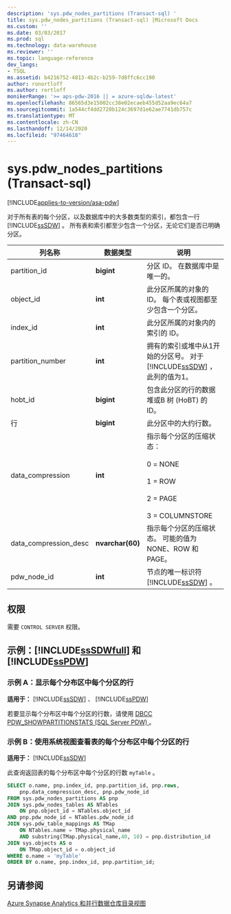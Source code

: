 ```yaml
---
description: 'sys.pdw_nodes_partitions (Transact-sql) '
title: sys.pdw_nodes_partitions (Transact-sql) |Microsoft Docs
ms.custom: ''
ms.date: 03/03/2017
ms.prod: sql
ms.technology: data-warehouse
ms.reviewer: ''
ms.topic: language-reference
dev_langs:
- TSQL
ms.assetid: b4216752-4813-4b2c-b259-7d8ffc6cc190
author: ronortloff
ms.author: rortloff
monikerRange: '>= aps-pdw-2016 || = azure-sqldw-latest'
ms.openlocfilehash: 86565d3e15002cc38e02ecaeb455d52aa9ec64a7
ms.sourcegitcommit: 1a544cf4dd2720b124c3697d1e62ae7741db757c
ms.translationtype: MT
ms.contentlocale: zh-CN
ms.lasthandoff: 12/14/2020
ms.locfileid: "97464618"
---
```

# <a name="syspdw_nodes_partitions-transact-sql"></a>sys.pdw_nodes_partitions (Transact-sql) 
[!INCLUDE[applies-to-version/asa-pdw](../../includes/applies-to-version/asa-pdw.md)]

  对于所有表的每个分区，以及数据库中的大多数类型的索引，都包含一行 [!INCLUDE[ssSDW](../../includes/sssdw-md.md)] 。 所有表和索引都至少包含一个分区，无论它们是否已明确分区。  
  
|列名称|数据类型|说明|  
|-----------------|---------------|-----------------|  
|partition_id|**bigint**|分区 ID。 在数据库中是唯一的。|  
|object_id|**int**|此分区所属的对象的 ID。 每个表或视图都至少包含一个分区。|  
|index_id|**int**|此分区所属的对象内的索引的 ID。|  
|partition_number|**int**|拥有的索引或堆中从1开始的分区号。 对于 [!INCLUDE[ssSDW](../../includes/sssdw-md.md)] ，此列的值为1。|  
|hobt_id|**bigint**|包含此分区的行的数据堆或B 树 (HoBT) 的 ID。|  
|行|**bigint**|此分区中的大约行数。 |  
|data_compression|**int**|指示每个分区的压缩状态：<br /><br /> 0 = NONE<br /><br /> 1 = ROW<br /><br /> 2 = PAGE<br /><br /> 3 = COLUMNSTORE|  
|data_compression_desc|**nvarchar(60)**|指示每个分区的压缩状态。 可能的值为 NONE、ROW 和 PAGE。|  
|pdw_node_id|**int**|节点的唯一标识符 [!INCLUDE[ssSDW](../../includes/sssdw-md.md)] 。|  
  
## <a name="permissions"></a>权限  
 需要 `CONTROL SERVER` 权限。  
  
## <a name="examples-sssdwfull-and-sspdw"></a>示例：[!INCLUDE[ssSDWfull](../../includes/sssdwfull-md.md)] 和 [!INCLUDE[ssPDW](../../includes/sspdw-md.md)]  

### <a name="example-a-display-rows-in-each-partition-within-each-distribution"></a>示例 A：显示每个分布区中每个分区的行 

**适用于：** [!INCLUDE[ssSDW](../../includes/sssdw-md.md)] 、 [!INCLUDE[ssPDW](../../includes/sspdw-md.md)]
 
若要显示每个分布区中每个分区的行数，请使用 [DBCC PDW_SHOWPARTITIONSTATS (SQL Server PDW) ](../../t-sql/database-console-commands/dbcc-pdw-showpartitionstats-transact-sql.md) 。

### <a name="example-b-uses-system-views-to-view-rows-in-each-partition-of-each-distribution-of-a-table"></a>示例 B：使用系统视图查看表的每个分布区中每个分区的行

**适用于：** [!INCLUDE[ssSDW](../../includes/sssdw-md.md)]
 
此查询返回表的每个分布区中每个分区的行数 `myTable` 。  
 
```sql  
SELECT o.name, pnp.index_id, pnp.partition_id, pnp.rows,   
    pnp.data_compression_desc, pnp.pdw_node_id  
FROM sys.pdw_nodes_partitions AS pnp  
JOIN sys.pdw_nodes_tables AS NTables  
    ON pnp.object_id = NTables.object_id  
AND pnp.pdw_node_id = NTables.pdw_node_id  
JOIN sys.pdw_table_mappings AS TMap  
    ON NTables.name = TMap.physical_name 
    AND substring(TMap.physical_name,40, 10) = pnp.distribution_id 
JOIN sys.objects AS o  
    ON TMap.object_id = o.object_id  
WHERE o.name = 'myTable'  
ORDER BY o.name, pnp.index_id, pnp.partition_id;  
```    
  
## <a name="see-also"></a>另请参阅  
 [Azure Synapse Analytics 和并行数据仓库目录视图](../../relational-databases/system-catalog-views/sql-data-warehouse-and-parallel-data-warehouse-catalog-views.md)  
  
  

